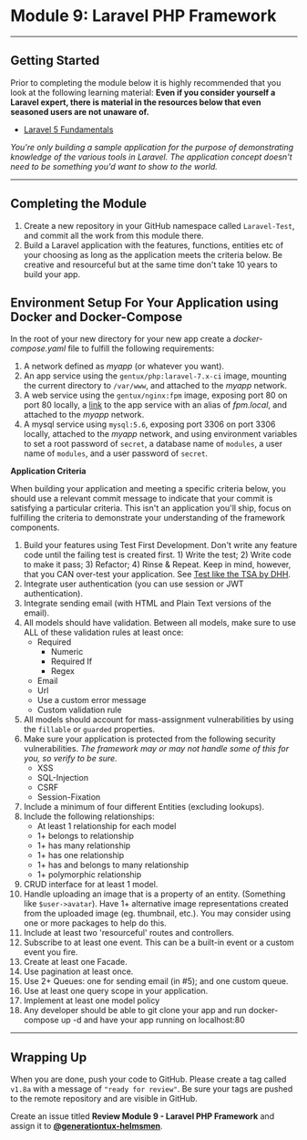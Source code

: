 # Module 9: Laravel PHP Framework

***

## Getting Started

Prior to completing the module below it is highly recommended that you look at the following learning material:  **Even if you consider yourself a Laravel expert, there is material in the resources below that even seasoned users are not unaware of.**

- [Laravel 5 Fundamentals](https://laracasts.com/series/laravel-5-fundamentals)

_You're only building a sample application for the purpose of demonstrating knowledge of the various tools in Laravel. The application concept doesn't need to be something you'd want to show to the world._

***
## Completing the Module

1. Create a new repository in your GitHub namespace called `Laravel-Test`, and commit all the work from this module there.
2. Build a Laravel application with the features, functions, entities etc of your choosing as long as the application meets the criteria below. Be creative and resourceful but at the same time don't take 10 years to build your app.

## Environment Setup For Your Application using Docker and Docker-Compose

In the root of your new directory for your new app create a _docker-compose.yaml_ file to fulfill the following requirements:
1. A network defined as _myapp_ (or whatever you want).
2. An app service using the `gentux/php:laravel-7.x-ci` image, mounting the current directory to `/var/www`, and attached to the _myapp_ network.
3. A web service using the `gentux/nginx:fpm` image, exposing port 80 on port 80 locally, a [link](https://docs.docker.com/compose/compose-file/#links) to the app service with an alias of _fpm.local_, and attached to the _myapp_ network.
4. A mysql service using `mysql:5.6`, exposing port 3306 on port 3306 locally, attached to the _myapp_ network, and using environment variables to set a root password of `secret`, a database name of `modules`, a user name of `modules`, and a user password of `secret`.

**Application Criteria**

When building your application and meeting a specific criteria below, you should use a relevant commit message to indicate that your commit is satisfying a particular criteria.  This isn't an application you'll ship, focus on fulfilling the criteria to demonstrate your understanding of the framework components.

1. Build your features using Test First Development. Don't write any feature code until the failing test is created first. 1) Write the test; 2) Write code to make it pass; 3) Refactor; 4) Rinse & Repeat. Keep in mind, however, that you CAN over-test your application. See [Test like the TSA by DHH](http://37signals.com/svn/posts/3159-testing-like-the-tsa).
2. Integrate user authentication (you can use session or JWT authentication).
3. Integrate sending email (with HTML and Plain Text versions of the email).
4. All models should have validation. Between all models, make sure to use ALL of these validation rules at least once:
    - Required
	  - Numeric
	  - Required If
	  - Regex
    - Email
    - Url
    - Use a custom error message
    - Custom validation rule
5. All models should account for mass-assignment vulnerabilities by using the `fillable` or `guarded` properties.
6. Make sure your application is protected from the following security vulnerabilities. _The framework may or may not handle some of this for you, so verify to be sure._
    - XSS
    - SQL-Injection
    - CSRF
    - Session-Fixation
7. Include a minimum of four different Entities (excluding lookups).
8. Include the following relationships:
    - At least 1 relationship for each model
    - 1+ belongs to relationship
    - 1+ has many relationship
    - 1+ has one relationship
    - 1+ has and belongs to many relationship
    - 1+ polymorphic relationship
9. CRUD interface for at least 1 model.
10. Handle uploading an image that is a property of an entity. (Something like `$user->avatar`). Have 1+ alternative image representations created from the uploaded image (eg. thumbnail, etc.). You may consider using one or more packages to help do this.
11. Include at least two 'resourceful' routes and controllers.
12. Subscribe to at least one event. This can be a built-in event or a custom event you fire.
13. Create at least one Facade.
14. Use pagination at least once.
15. Use 2+ Queues: one for sending email (in #5); and one custom queue.
16. Use at least one query scope in your application.
17. Implement at least one model policy
18. Any developer should be able to git clone your app and run docker-compose up -d and have your app running on localhost:80

***

## Wrapping Up

When you are done, push your code to GitHub. Please create a tag called `v1.8a` with a message of `"ready for review"`.  Be sure your tags are pushed to the remote repository and are visible in GitHub.

Create an issue titled **Review Module 9 - Laravel PHP Framework** and assign it to [**@generationtux-helmsmen**](https://github.com/generationtux-helmsmen).
